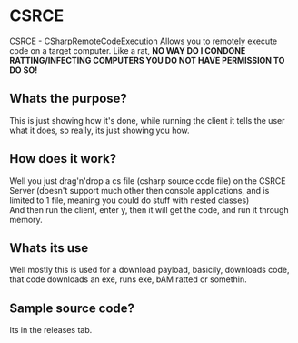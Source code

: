 # CSRCE
CSRCE - CSharpRemoteCodeExecution
Allows you to remotely execute code on a target computer.
Like a rat, **__NO WAY DO I CONDONE RATTING/INFECTING COMPUTERS YOU DO NOT HAVE PERMISSION TO DO SO!__**

## Whats the purpose?
This is just showing how it's done, while running the client it tells the user what it does, so really, its just showing you how.

## How does it work?
Well you just drag'n'drop a cs file (csharp source code file) on the CSRCE Server (doesn't support much other then console applications, and is limited to 1 file, meaning you could do stuff with nested classes)   
And then run the client, enter y, then it will get the code, and run it through memory.

## Whats its use
Well mostly this is used for a download payload, basicily, downloads code, that code downloads an exe, runs exe, bAM ratted or somethin.

## Sample source code?
Its in the releases tab.
